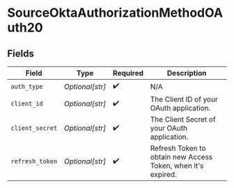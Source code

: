 # SourceOktaAuthorizationMethodOAuth20


## Fields

| Field                                                        | Type                                                         | Required                                                     | Description                                                  |
| ------------------------------------------------------------ | ------------------------------------------------------------ | ------------------------------------------------------------ | ------------------------------------------------------------ |
| `auth_type`                                                  | *Optional[str]*                                              | :heavy_check_mark:                                           | N/A                                                          |
| `client_id`                                                  | *Optional[str]*                                              | :heavy_check_mark:                                           | The Client ID of your OAuth application.                     |
| `client_secret`                                              | *Optional[str]*                                              | :heavy_check_mark:                                           | The Client Secret of your OAuth application.                 |
| `refresh_token`                                              | *Optional[str]*                                              | :heavy_check_mark:                                           | Refresh Token to obtain new Access Token, when it's expired. |